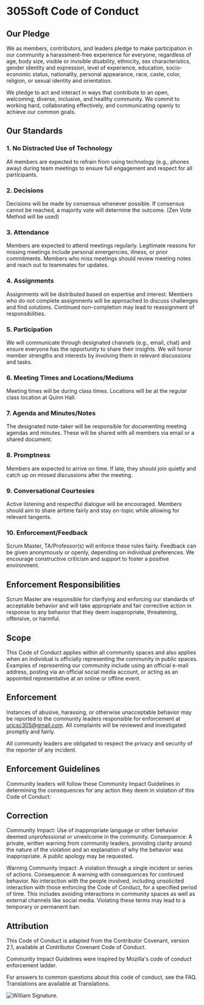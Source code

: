 # 305Soft Code of Conduct
## Our Pledge
We as members, contributors, and leaders pledge to make participation in our community a harassment-free experience for everyone, regardless of age, body size, visible or invisible disability, ethnicity, sex characteristics, gender identity and expression, level of experience, education, socio-economic status, nationality, personal appearance, race, caste, color, religion, or sexual identity and orientation.

We pledge to act and interact in ways that contribute to an open, welcoming, diverse, inclusive, and healthy community. We commit to working hard, collaborating effectively, and communicating openly to achieve our common goals.

## Our Standards
### 1. No Distracted Use of Technology
   
 All members are expected to refrain from using technology (e.g., phones away) during team meetings to ensure full engagement and respect for all participants.

### 2. Decisions

 Decisions will be made by consensus whenever possible. If consensus cannot be reached, a majority vote will determine the outcome. (Zen Vote Method will be used)

### 3. Attendance
   
 Members are expected to attend meetings regularly. Legitimate reasons for missing meetings include personal emergencies, illness, or prior commitments. Members who miss meetings should review meeting notes and reach out to teammates for updates.

### 4. Assignments
   
 Assignments will be distributed based on expertise and interest. Members who do not complete assignments will be approached to discuss challenges and find solutions. Continued non-completion may lead to reassignment of responsibilities.

### 5. Participation
   
 We will communicate through designated channels (e.g., email, chat) and ensure everyone has the opportunity to share their insights. We will honor member strengths and interests by involving them in relevant discussions and tasks.

### 6. Meeting Times and Locations/Mediums
   
 Meeting times will be during class times. Locations will be at the regular class location at Quinn Hall.

### 7. Agenda and Minutes/Notes
    
 The designated note-taker will be responsible for documenting meeting agendas and minutes. These will be shared with all members via email or a shared document.

### 8. Promptness
    
 Members are expected to arrive on time. If late, they should join quietly and catch up on missed discussions after the meeting.

### 9. Conversational Courtesies
    
 Active listening and respectful dialogue will be encouraged. Members should aim to share airtime fairly and stay on-topic while allowing for relevant tangents.

### 10. Enforcement/Feedback
    
 Scrum Master, TA/Professor(s) will enforce these rules fairly. Feedback can be given anonymously or openly, depending on individual preferences. We encourage constructive criticism and support to foster a positive environment.

## Enforcement Responsibilities
 Scrum Master are responsible for clarifying and enforcing our standards of acceptable behavior and will take appropriate and fair corrective action in response to any behavior that they deem inappropriate, threatening, offensive, or harmful.

## Scope
 This Code of Conduct applies within all community spaces and also applies when an individual is officially representing the community in public spaces. Examples of representing our community include using an official e-mail address, posting via an official social media account, or acting as an appointed representative at an online or offline event.

## Enforcement
 Instances of abusive, harassing, or otherwise unacceptable behavior may be reported to the community leaders responsible for enforcement at uricsc305@gmail.com. All complaints will be reviewed and investigated promptly and fairly.

All community leaders are obligated to respect the privacy and security of the reporter of any incident.

## Enforcement Guidelines
 Community leaders will follow these Community Impact Guidelines in determining the consequences for any action they deem in violation of this Code of Conduct:

## Correction
Community Impact: Use of inappropriate language or other behavior deemed unprofessional or unwelcome in the community.
Consequence: A private, written warning from community leaders, providing clarity around the nature of the violation and an explanation of why the behavior was inappropriate. A public apology may be requested.

Warning
Community Impact: A violation through a single incident or series of actions.
Consequence: A warning with consequences for continued behavior. No interaction with the people involved, including unsolicited interaction with those enforcing the Code of Conduct, for a specified period of time. This includes avoiding interactions in community spaces as well as external channels like social media. Violating these terms may lead to a temporary or permanent ban.

## Attribution
This Code of Conduct is adapted from the Contributor Covenant, version 2.1, available at Contributor Covenant Code of Conduct.

Community Impact Guidelines were inspired by Mozilla's code of conduct enforcement ladder.

For answers to common questions about this code of conduct, see the FAQ. Translations are available at Translations.



![William Signature.]((https://drive.google.com/file/d/1s94XmnKYD5lFXSfS2Nos1kphlvx95uga/view?usp=sharing))
